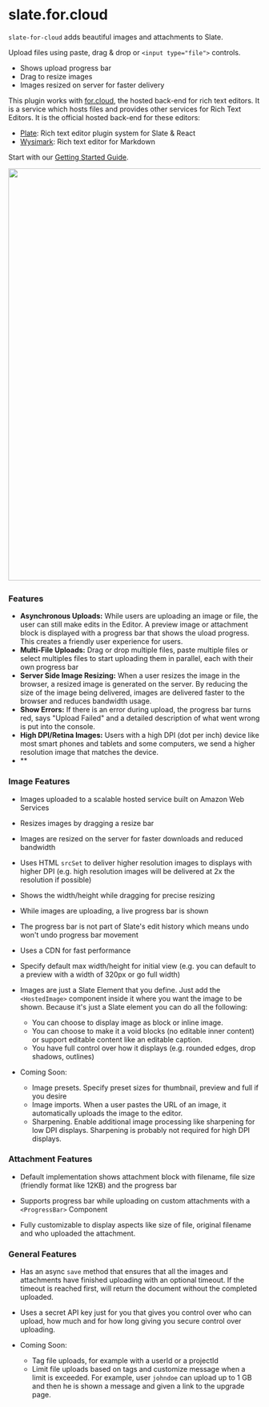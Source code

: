 # slate.for.cloud

`slate-for-cloud` adds beautiful images and attachments to Slate.

Upload files using paste, drag &amp; drop or `<input type="file">` controls.

- Shows upload progress bar
- Drag to resize images
- Images resized on server for faster delivery

This plugin works with [for.cloud](https://for.cloud), the hosted back-end for rich text editors. It is a service which hosts files and provides other services for Rich Text Editors. It is the official hosted back-end for these editors:

- [Plate](https://plate.udecode.io/): Rich text editor plugin system for Slate & React
- [Wysimark](https://www.wysimark.com): Rich text editor for Markdown

Start with our [Getting Started Guide](./guides/01-getting-started.md).

<img src="./assets/screenshots.jpg" srcset="./assets/screenshots.jpg 1x, ./assets/screenshots@2x.jpg 2x" width="760" height="823">

### Features

- **Asynchronous Uploads:** While users are uploading an image or file, the user can still make edits in the Editor. A preview image or attachment block is displayed with a progress bar that shows the uload progress. This creates a friendly user experience for users.
- **Multi-File Uploads:** Drag or drop multiple files, paste multiple files or select multiples files to start uploading them in parallel, each with their own progress bar
- **Server Side Image Resizing:** When a user resizes the image in the browser, a resized image is generated on the server. By reducing the size of the image being delivered, images are delivered faster to the browser and reduces bandwidth usage.
- **Show Errors:** If there is an error during upload, the progress bar turns red, says "Upload Failed" and a detailed description of what went wrong is put into the console.
- **High DPI/Retina Images:** Users with a high DPI (dot per inch) device like most smart phones and tablets and some computers, we send a higher resolution image that matches the device.
- \*\*

### Image Features

- Images uploaded to a scalable hosted service built on Amazon Web Services
- Resizes images by dragging a resize bar
- Images are resized on the server for faster downloads and reduced bandwidth
- Uses HTML `srcSet` to deliver higher resolution images to displays with higher DPI (e.g. high resolution images will be delivered at 2x the resolution if possible)
- Shows the width/height while dragging for precise resizing
- While images are uploading, a live progress bar is shown
- The progress bar is not part of Slate's edit history which means undo won't undo progress bar movement
- Uses a CDN for fast performance
- Specify default max width/height for initial view (e.g. you can default to a preview with a width of 320px or go full width)
- Images are just a Slate Element that you define. Just add the `<HostedImage>` component inside it where you want the image to be shown. Because it's just a Slate element you can do all the following:

  - You can choose to display image as block or inline image.
  - You can choose to make it a void blocks (no editable inner content) or support editable content like an editable caption.
  - You have full control over how it displays (e.g. rounded edges, drop shadows, outlines)

- Coming Soon:
  - Image presets. Specify preset sizes for thumbnail, preview and full if you desire
  - Image imports. When a user pastes the URL of an image, it automatically uploads the image to the editor.
  - Sharpening. Enable additional image processing like sharpening for low DPI displays. Sharpening is probably not required for high DPI displays.

### Attachment Features

- Default implementation shows attachment block with filename, file size (friendly format like 12KB) and the progress bar
- Supports progress bar while uploading on custom attachments with a `<ProgressBar>` Component

- Fully customizable to display aspects like size of file, original filename and who uploaded the attachment.

### General Features

- Has an async `save` method that ensures that all the images and attachments have finished uploading with an optional timeout. If the timeout is reached first, will return the document without the completed uploaded.
- Uses a secret API key just for you that gives you control over who can upload, how much and for how long giving you secure control over uploading.

- Coming Soon:
  - Tag file uploads, for example with a userId or a projectId
  - Limit file uploads based on tags and customize message when a limit is exceeded. For example, user `johndoe` can upload up to 1 GB and then he is shown a message and given a link to the upgrade page.
